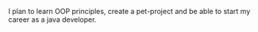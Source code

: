 I plan to learn OOP principles, create a pet-project and be able to start my career as a java developer.
